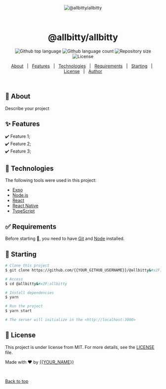 <div align="center" id="top"> 
  <img src="./.github/app.gif" alt="@allbitty&#x2F;allbitty" />

  &#xa0;

  <!-- <a href="https://@allbitty&#x2F;allbitty.netlify.app">Demo</a> -->
</div>

<h1 align="center">@allbitty&#x2F;allbitty</h1>

<p align="center">
  <img alt="Github top language" src="https://img.shields.io/github/languages/top/{{YOUR_GITHUB_USERNAME}}/@allbitty&#x2F;allbitty?color=56BEB8">

  <img alt="Github language count" src="https://img.shields.io/github/languages/count/{{YOUR_GITHUB_USERNAME}}/@allbitty&#x2F;allbitty?color=56BEB8">

  <img alt="Repository size" src="https://img.shields.io/github/repo-size/{{YOUR_GITHUB_USERNAME}}/@allbitty&#x2F;allbitty?color=56BEB8">

  <img alt="License" src="https://img.shields.io/github/license/{{YOUR_GITHUB_USERNAME}}/@allbitty&#x2F;allbitty?color=56BEB8">

  <!-- <img alt="Github issues" src="https://img.shields.io/github/issues/{{YOUR_GITHUB_USERNAME}}/@allbitty&#x2F;allbitty?color=56BEB8" /> -->

  <!-- <img alt="Github forks" src="https://img.shields.io/github/forks/{{YOUR_GITHUB_USERNAME}}/@allbitty&#x2F;allbitty?color=56BEB8" /> -->

  <!-- <img alt="Github stars" src="https://img.shields.io/github/stars/{{YOUR_GITHUB_USERNAME}}/@allbitty&#x2F;allbitty?color=56BEB8" /> -->
</p>

<!-- Status -->

<!-- <h4 align="center"> 
	🚧  @allbitty&#x2F;allbitty 🚀 Under construction...  🚧
</h4> 

<hr> -->

<p align="center">
  <a href="#dart-about">About</a> &#xa0; | &#xa0; 
  <a href="#sparkles-features">Features</a> &#xa0; | &#xa0;
  <a href="#rocket-technologies">Technologies</a> &#xa0; | &#xa0;
  <a href="#white_check_mark-requirements">Requirements</a> &#xa0; | &#xa0;
  <a href="#checkered_flag-starting">Starting</a> &#xa0; | &#xa0;
  <a href="#memo-license">License</a> &#xa0; | &#xa0;
  <a href="https://github.com/{{YOUR_GITHUB_USERNAME}}" target="_blank">Author</a>
</p>

<br>

## :dart: About ##

Describe your project

## :sparkles: Features ##

:heavy_check_mark: Feature 1;\
:heavy_check_mark: Feature 2;\
:heavy_check_mark: Feature 3;

## :rocket: Technologies ##

The following tools were used in this project:

- [Expo](https://expo.io/)
- [Node.js](https://nodejs.org/en/)
- [React](https://pt-br.reactjs.org/)
- [React Native](https://reactnative.dev/)
- [TypeScript](https://www.typescriptlang.org/)

## :white_check_mark: Requirements ##

Before starting :checkered_flag:, you need to have [Git](https://git-scm.com) and [Node](https://nodejs.org/en/) installed.

## :checkered_flag: Starting ##

```bash
# Clone this project
$ git clone https://github.com/{{YOUR_GITHUB_USERNAME}}/@allbitty&#x2F;allbitty

# Access
$ cd @allbitty&#x2F;allbitty

# Install dependencies
$ yarn

# Run the project
$ yarn start

# The server will initialize in the <http://localhost:3000>
```

## :memo: License ##

This project is under license from MIT. For more details, see the [LICENSE](LICENSE.md) file.


Made with :heart: by <a href="https://github.com/{{YOUR_GITHUB_USERNAME}}" target="_blank">{{YOUR_NAME}}</a>

&#xa0;

<a href="#top">Back to top</a>
